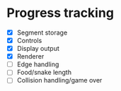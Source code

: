 # Progress tracking

- [x] Segment storage
- [x] Controls
- [x] Display output
- [x] Renderer
- [ ] Edge handling
- [ ] Food/snake length
- [ ] Collision handling/game over
